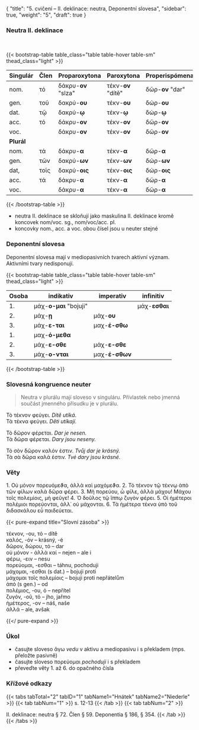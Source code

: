 {
"title": "5. cvičení – II. deklinace: neutra, Deponentní slovesa",
    "sidebar": true,
    "weight": "5",
"draft": true
}

### Neutra II. deklinace

</br>

{{< bootstrap-table table_class="table table-hover table-sm" thead_class="light" >}}

| Singulár   | Člen | Proparoxytona       | Paroxytona         | Properispómena   | Oxytona            |
| ---------- | ---- | ------------------- | ------------------ | ---------------- | ------------------ |
| nom.       | τό   | δάκρυ-__ον__ "slza" | τέκν-__ον__ "dítě" | δῶρ-**ον** "dar" | ζυγ-**όν** "jařmo" |
| gen.       | τοῦ  | δακρύ-__ου__        | τέκν-**ου**        | δώρ-**ου**       | ζυγ-**οῦ**         |
| dat.       | τῷ   | δακρύ-__ῳ__         | τέκν-__ῳ__         | δώρ-**ῳ**        | ζυγ-__ῷ__          |
| acc.       | τό   | δάκρυ-__ον__        | τέκν-__ον__        | δῶρ-**ον**       | ζυγ-**όν**         |
| voc.       |      | δάκρυ-**ον**        | τέκν-__ον__        | δῶρ-**ον**       | ζυγ-**όν**         |
| **Plurál** |      |                     |                    |                  |                    |
| nom.       | τά   | δάκρυ-**α**         | τέκν-**α**         | δῶρ-**α**        | ζυγ-**ά**          |
| gen.       | τῶν  | δακρύ-**ων**        | τέκν-**ων**        | δώρ-**ων**       | ζυγ-**ῶν**         |
| dat,       | τοῖς | δακρύ-**οις**       | τέκν-**οις**       | δώρ-**οις**      | ζυγ-**οῖς**        |
| acc.       | τά   | δάκρυ-**α**         | τέκν-**α**         | δῶρ-**α**        | ζυγ-**ά**          |
| voc.       |      | δάκρυ-**α**         | τέκν-**α**         | δῶρ-**α**        | ζυγ-**ά**          |

{{< /bootstrap-table >}}

- neutra II. deklinace se skloňují jako maskulina II. deklinace kromě koncovek nom/voc. sg., nom/voc/acc. pl. 
- koncovky nom., acc. a voc. obou čísel jsou u neuter stejné 

### Deponentní slovesa

Deponentní slovesa mají v mediopasivních tvarech aktivní význam. Aktivními tvary nedisponují. 

{{< bootstrap-table table_class="table table-hover table-sm" thead_class="light" >}}

| Osoba | indikativ              | imperativ      | infinitiv     |
| ----- | ---------------------- | -------------- | ------------- |
| 1.    | μάχ-**ο-μαι** "bojuji" |                | μάχ-**εσθαι** |
| 2.    | μάχ-**ῃ**              | μάχ-**ου**     |               |
| 3.    | μάχ-**ε-ται**          | μαχ-**έ-σθω**  |               |
| 1.    | μαχ-**ό-μεθα**         |                |               |
| 2.    | μάχ-**ε-σθε**          | μάχ-**ε-σθε**  |               |
| 3.    | μάχ-**ο-νται**         | μαχ-**έ-σθων** |               |

{{< /bootstrap-table >}}

### Slovesná kongruence neuter

> Neutra v plurálu mají sloveso v singuláru. Přívlastek nebo jmenná součást jmenného přísudku je v plurálu. 

Τὸ τέκνον φεύγει. _Dítě utíká_.  
Τὰ τέκνα φεύγει. _Děti utíkají._

Τὸ δῶρον φέρεται. _Dar je nesen._  
Τὰ δῶρα φέρεται. _Dary jsou neseny._ 

Τὸ σὸν δῶρον καλόν ἐστιν. _Tvůj dar je krásný._  
Τὰ σὰ δῶρα καλά ἐστιν. _Tvé dary jsou krásné._

### Věty

1\. Οὐ μόνον πορευόμεϑα, ἀλλὰ καὶ μαχόμεϑα. 2. Τὸ τέκνον τῷ τέκνῳ ἀπὸ τῶν φίλων καλὰ δῶρα φέρει. 3. Μὴ πορεύου, ὦ φίλε, ἀλλὰ μάχου! Μάχου τοῖς πολεμίοις, μὴ φεῦγε! 4. Ὁ δοῦλος τῷ ἵππῳ ζυγὸν φέρει. 5. Οἱ ἡμέτεροι πολέμιοι πορεύονται, ἀλλ᾽ οὐ μάχονται. 6. Τὰ ἡμέτερα τέκνα ὑπὸ τοῦ διδασκάλου εὖ παιδεύεται.

{{< pure-expand title="Slovní zásoba" >}}     

τέκνον, -ου, τό – dítě   
καλός, -όν – krásný, -é  
δῶρον, δώρου, τό – dar   
οὐ μόνον - ἀλλὰ καί – nejen – ale i  
φέρω, -ειν – nesu   
πορεύομαι, -εσθαι – táhnu, pochoduji  
μάχομαι, -εσθαι (s dat.) – bojuji proti   
μάχομαι τοῖς πολεμίοις – bojuji proti nepřátelům  
ἀπό (s gen.) – od   
πολέμιος, -ου, ὁ – nepřítel   
ζυγόν, -οῦ, τό – jho, jařmo  
ἡμέτερος, -ον – náš, naše  
ἀλλά – ale, avšak  

{{</ pure-expand >}}

### Úkol

- časujte sloveso ἄγω _vedu_ v aktivu a mediopasivu i s překladem (mps. přeložte pasivně)
- časujte sloveso πορεύομαι _pochoduji_ i s překladem
- převeďte věty 1. až 6. do opačného čísla

### Křížové odkazy

{{< tabs tabTotal="2" tabID="1" tabName1="Hnátek" tabName2="Niederle" >}}
{{< tab tabNum="1" >}}
s. 12-13
{{< /tab >}}
{{< tab tabNum="2" >}}

II. deklinace: neutra § 72. Člen § 59. Deponentia § 186, § 354.
{{< /tab >}}
{{< /tabs >}}
